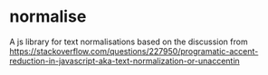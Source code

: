# normalise
A js library for text normalisations based on the discussion from https://stackoverflow.com/questions/227950/programatic-accent-reduction-in-javascript-aka-text-normalization-or-unaccentin
